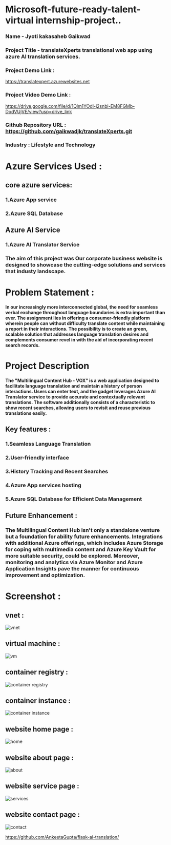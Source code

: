 # Microsoft-future-ready-talent-virtual internship-project..
  ### Name -  Jyoti kakasaheb Gaikwad
  ### Project Title - translateXperts translational web app using azure AI translation services.
  ### Project Demo Link :
  <a href="https://translatexpert.azurewebsites.net">https://translatexpert.azurewebsites.net</a>
  ### Project Video Demo Link :
   <a href="https://drive.google.com/file/d/1Qlm1YOdI-j2snbl-EM8FGMb-DodVUjVE/view?usp=drive_link/">https://drive.google.com/file/d/1Qlm1YOdI-j2snbl-EM8FGMb-DodVUjVE/view?usp=drive_link</a>
  ### Github Repository URL : https://github.com/gaikwadjk/translateXperts.git
  ### Industry : Lifestyle and Technology
  

# Azure Services Used :
  ## core azure services:
  ### 1.Azure App service
  ### 2.Azure SQL Database

 ## Azure AI Service
 ### 1.Azure AI Translator Service
  ### The aim of this project was Our corporate business website is designed to showcase the cutting-edge solutions and services that industy landscape.
# Problem Statement :
   ####  In our increasingly more interconnected global, the need for seamless verbal exchange throughout language boundaries is extra important than ever. The assignment lies in offering a consumer-friendly platform wherein people can without difficulty translate content while maintaining a report in their interactions. The possibility is to create an green, scalable solution that addresses language translation desires and complements consumer revel in with the aid of incorporating recent search records.
# Project Description  
   #### The "Multilingual Content Hub - VOX" is a web application designed to facilitate language translation and maintain a history of person interactions. Users can enter text, and the gadget leverages Azure AI Translator service to provide accurate and contextually relevant translations. The software additionally consists of a characteristic to show recent searches, allowing users to revisit and reuse previous translations easily.
   
 ## Key features :
 ### 1.Seamless Language Translation 
 ### 2.User-friendly interface
 ### 3.History Tracking and Recent Searches
 ### 4.Azure App services hosting
 ### 5.Azure SQL Database for Efficient Data Management

 ## Future Enhancement :
 ### The Multilingual Content Hub isn't only a standalone venture but a foundation for ability future enhancements. Integrations with additional Azure offerings, which includes Azure Storage for coping with multimedia content and Azure Key Vault for more suitable security, could be explored. Moreover, monitoring and analytics via Azure Monitor and Azure Application Insights pave the manner for continuous improvement and optimization.

 
   


 # Screenshot :
   ## vnet :
 ![vnet](https://github.com/gaikwadjk/KoDeal-project/assets/152171452/45f2d78e-7745-41f0-acd2-bfdd901f4eed)
   ## virtual machine :
  ![vm](https://github.com/gaikwadjk/KoDeal-project/assets/152171452/2a0d9bad-2baa-4c2e-a754-c10756c36e26)
   ## container registry :
   ![container registry](https://github.com/gaikwadjk/KoDeal-project/assets/152171452/10a03c7d-a722-4ca8-92d5-f80cc5aa8739)
   ## container instance :
   ![container instance](https://github.com/gaikwadjk/KoDeal-project/assets/152171452/469e7c0e-6719-46f9-927a-a84cc2c360e8)
   ## website home page :
   ![home](https://github.com/gaikwadjk/KoDeal-project/assets/152171452/543f81c5-f4aa-4b10-9f7f-5d06593d50d9)
   ## website about page :
   ![about](https://github.com/gaikwadjk/KoDeal-project/assets/152171452/7bca68f7-4547-4128-bd89-8d5360539d9d)
   ## website service page :
   ![services](https://github.com/gaikwadjk/KoDeal-project/assets/152171452/382d460b-aba8-4755-8bbf-ff723f2db320)
   ## website contact page :
   ![contact](https://github.com/gaikwadjk/KoDeal-project/assets/152171452/d95e742a-abe2-45ee-8f1b-3512f7f10767)


   https://github.com/AnkeetaGupta/flask-ai-translation/





  
   
 
   
  


